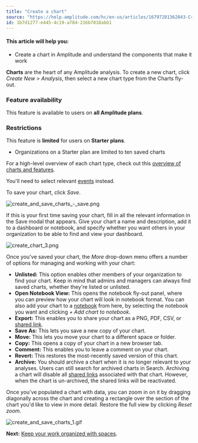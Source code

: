 ```yaml
---
title: "Create a chart"
source: "https://help.amplitude.com/hc/en-us/articles/16797281362843-Create-a-chart"
id: 1b7d1277-e445-4c19-a784-216b7018abb1
---
```


#### This article will help you:

* Create a chart in Amplitude and understand the components that make it work

**Charts** are the heart of any Amplitude analysis. To create a new chart, click *Create New > Analysis*, then select a new chart type from the Charts fly-out.

### Feature availability

This feature is available to users on **all Amplitude plans**.

### Restrictions

This feature is **limited** for users on **Starter plans**. 

* Organizations on a Starter plan are limited to ten saved charts

For a high-level overview of each chart type, check out this [overview of charts and features](/analytics/charts/find-the-right-chart).

You'll need to select relevant [events](/get-started/start-from-template) instead.

To save your chart, click *Save*.

![create_and_save_charts_-_save.png](/output/img/get-started/create_and_save_charts_-_save.png)

If this is your first time saving your chart, fill in all the relevant information in the Save modal that appears. Give your chart a name and description, add it to a dashboard or notebook, and specify whether you want others in your organization to be able to find and view your dashboard.

![create_chart_3.png](/output/img/get-started/create_chart_3.png)

Once you've saved your chart, the *More* drop-down menu offers a number of options for managing and working with your chart:

* **Unlisted:** This option enables other members of your organization to find your chart. Keep in mind that admins and managers can always find saved charts, whether they're listed or unlisted.
* **Open Notebook View:** This opens the notebook fly-out panel, where you can preview how your chart will look in notebook format. You can also add your chart to a [notebook](/analytics/notebooks) from here, by selecting the notebook you want and clicking *+ Add chart to notebook*.
* **Export:** This enables you to share your chart as a PNG, PDF, CSV, or [shared link](/analytics/share-external).
* **Save As:** This lets you save a new copy of your chart.
* **Move:** This lets you move your chart to a different space or folder.
* **Copy:** This opens a copy of your chart in a new browser tab.
* **Comment:** This enables you to leave a comment on your chart.
* **Revert:** This restores the most-recently saved version of this chart.
* **Archive:** You should archive a chart when it is no longer relevant to your analyses. Users can still search for archived charts in Search. Archiving a chart will disable all [shared links](/analytics/share-external) associated with that chart. However, when the chart is un-archived, the shared links will be reactivated.

Once you’ve populated a chart with data, you can zoom in on it by dragging diagonally across the chart and creating a rectangle over the section of the chart you'd like to view in more detail. Restore the full view by clicking *Reset zoom*.

![create_and_save_charts_1.gif](/output/img/get-started/create_and_save_charts_1.gif)

**Next:** [Keep your work organized with spaces](/get-started/spaces).
